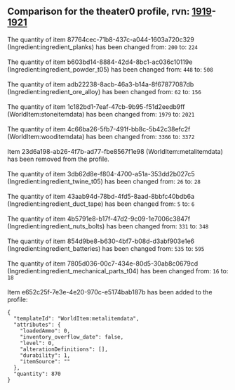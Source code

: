 ## Comparison for the theater0 profile, rvn: [1919](https://github.com/PRO100KatYT/FortniteProfileRevisions/tree/main/profiles/theater0/1919%20theater0.json)-[1921](https://github.com/PRO100KatYT/FortniteProfileRevisions/tree/main/profiles/theater0/1921%20theater0.json)

The quantity of item 87764cec-71b8-437c-a044-1603a720c329 (Ingredient:ingredient_planks) has been changed from: `200` to: `224`
<br><br>
The quantity of item b603bd14-8884-42d4-8bc1-ac036c10119e (Ingredient:ingredient_powder_t05) has been changed from: `448` to: `508`
<br><br>
The quantity of item adb22238-8acb-46a3-b14a-8f67877087db (Ingredient:ingredient_ore_alloy) has been changed from: `62` to: `156`
<br><br>
The quantity of item 1c182bd1-7eaf-47cb-9b95-f51d2eedb9ff (WorldItem:stoneitemdata) has been changed from: `1979` to: `2021`
<br><br>
The quantity of item 4c66ba26-5fb7-491f-bb8c-5b42c38efc2f (WorldItem:wooditemdata) has been changed from: `3366` to: `3372`
<br><br>
Item 23d6a198-ab26-4f7b-ad77-fbe8567f1e98 (WorldItem:metalitemdata) has been removed from the profile.
<br><br>
The quantity of item 3db62d8e-f804-4700-a51a-353dd2b027c5 (Ingredient:ingredient_twine_t05) has been changed from: `26` to: `28`
<br><br>
The quantity of item 43aab94d-78bd-4fd5-8aad-8bbfc40bdb6a (Ingredient:ingredient_duct_tape) has been changed from: `5` to: `6`
<br><br>
The quantity of item 4b5791e8-b17f-47d2-9c09-1e7006c3847f (Ingredient:ingredient_nuts_bolts) has been changed from: `331` to: `348`
<br><br>
The quantity of item 854d9be8-b630-4bf7-b08d-d3abf903e1e6 (Ingredient:ingredient_batteries) has been changed from: `535` to: `595`
<br><br>
The quantity of item 7805d036-00c7-434e-80d5-30ab8c0679cd (Ingredient:ingredient_mechanical_parts_t04) has been changed from: `16` to: `18`
<br><br>
Item e652c25f-7e3e-4e20-970c-e5174bab187b has been added to the profile:

```
{
  "templateId": "WorldItem:metalitemdata",
  "attributes": {
    "loadedAmmo": 0,
    "inventory_overflow_date": false,
    "level": 0,
    "alterationDefinitions": [],
    "durability": 1,
    "itemSource": ""
  },
  "quantity": 870
}
```

<br><br>
